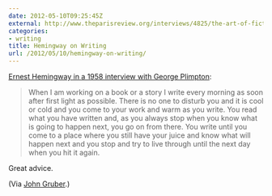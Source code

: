 ```yaml
---
date: 2012-05-10T09:25:45Z
external: http://www.theparisreview.org/interviews/4825/the-art-of-fiction-no-21-ernest-hemingway
categories:
- writing
title: Hemingway on Writing
url: /2012/05/10/hemingway-on-writing/
---
```


[Ernest Hemingway in a 1958 interview with George Plimpton](http://www.theparisreview.org/interviews/4825/the-art-of-fiction-no-21-ernest-hemingway):

> When I am working on a book or a story I write every morning as soon after first light as possible. There is no one to disturb you and it is cool or cold and you come to your work and warm as you write. You read what you have written and, as you always stop when you know what is going to happen next, you go on from there. You write until you come to a place where you still have your juice and know what will happen next and you stop and try to live through until the next day when you hit it again.

Great advice. 

(Via [John Gruber](http://daringfireball.net/linked/2012/05/09/hemingway).)
